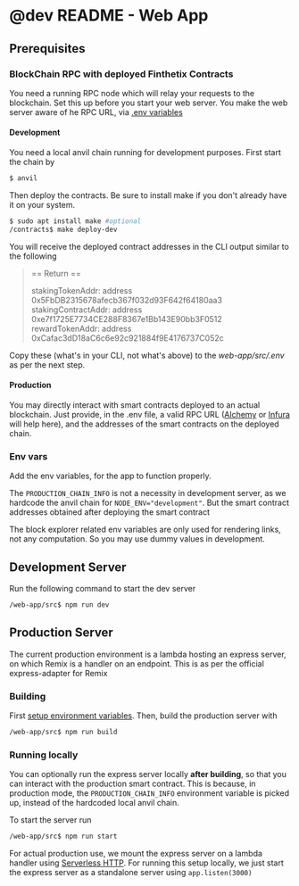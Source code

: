 # @dev README - Web App

## Prerequisites
### BlockChain RPC with deployed Finthetix Contracts
You need a running RPC node which will relay your requests to the blockchain. Set this up before you start your web server. You make the web server aware of he RPC URL, via [.env variables](#env-vars)

#### Development
You need a local anvil chain running for development purposes. First start the chain by
```sh
$ anvil
```
Then deploy the contracts. Be sure to install make if you don't already have it on your system.
```sh
$ sudo apt install make #optional
/contracts$ make deploy-dev
```

You will receive the deployed contract addresses in the CLI output similar to the following
> == Return ==
>
> stakingTokenAddr: address 0x5FbDB2315678afecb367f032d93F642f64180aa3
> stakingContractAddr: address 0xe7f1725E7734CE288F8367e1Bb143E90bb3F0512
> rewardTokenAddr: address 0xCafac3dD18aC6c6e92c921884f9E4176737C052c

Copy these (what's in your CLI, not what's above) to the _web-app/src/.env_ as per the next step.

#### Production
You may directly interact with smart contracts deployed to an actual blockchain. Just provide, in the .env file, a valid RPC URL ([Alchemy](https://www.alchemy.com/) or [Infura](https://www.infura.io/) will help here), and the addresses of the smart contracts on the deployed chain.

### Env vars
Add the env variables, for the app to function properly. 

The `PRODUCTION_CHAIN_INFO` is not a necessity in development server, as we hardcode the anvil chain for `NODE_ENV="development"`. But the smart contract addresses obtained after deploying the smart contract

The block explorer related env variables are only used for rendering links, not any computation. So you may use dummy values in development.

## Development Server
Run the following command to start the dev server
```sh
/web-app/src$ npm run dev
```

## Production Server
The current production environment is a lambda hosting an express server, on which Remix is a handler on an endpoint. This is as per the official express-adapter for Remix

### Building
First [setup environment variables](#env-vars). Then, build the production server with
```sh
/web-app/src$ npm run build
```

### Running locally
You can optionally run the express server locally **after building**, so that you can interact with the production smart contract. This is because, in production mode,  the `PRODUCTION_CHAIN_INFO` environment variable is picked up, instead of the hardcoded local anvil chain.

To start the server run
```sh
/web-app/src$ npm run start
```

For actual production use, we mount the express server on a lambda handler using [Serverless HTTP](https://www.npmjs.com/package/serverless-http). For running this setup locally, we just start the express server as a standalone server using `app.listen(3000)`